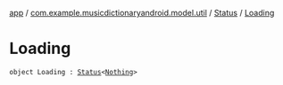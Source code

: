 [app](../../index.md) / [com.example.musicdictionaryandroid.model.util](../index.md) / [Status](index.md) / [Loading](./-loading.md)

# Loading

`object Loading : `[`Status`](index.md)`<`[`Nothing`](https://kotlinlang.org/api/latest/jvm/stdlib/kotlin/-nothing/index.html)`>`
